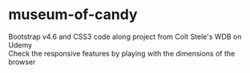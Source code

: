 # museum-of-candy
Bootstrap v4.6 and CSS3 code along project from Colt Stele's WDB on Udemy  
Check the responsive features by playing with the dimensions of the browser

